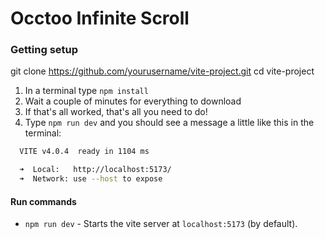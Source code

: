 # Occtoo Infinite Scroll

### Getting setup

git clone https://github.com/yourusername/vite-project.git
cd vite-project

1. In a terminal type `npm install`
2. Wait a couple of minutes for everything to download
3. If that's all worked, that's all you need to do!
4. Type `npm run dev` and you should see a message a little like this in the terminal:

```bash
  VITE v4.0.4  ready in 1104 ms

  ➜  Local:   http://localhost:5173/
  ➜  Network: use --host to expose
```

#### Run commands

- `npm run dev` - Starts the vite server at `localhost:5173` (by default).
